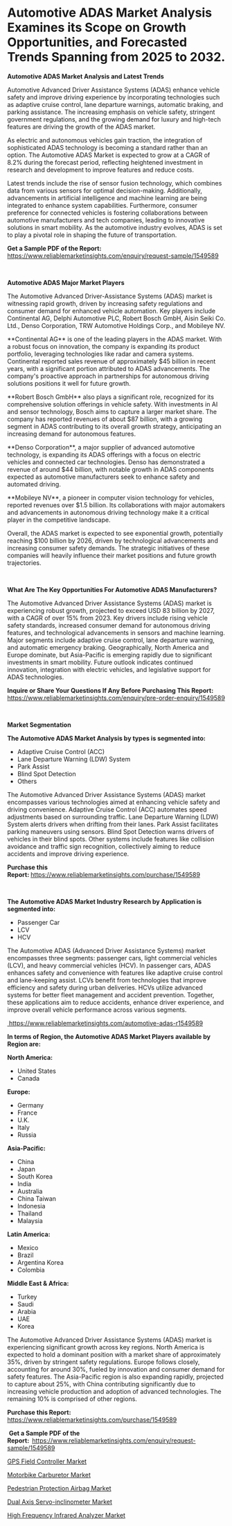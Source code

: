 <p><h1>Automotive ADAS Market Analysis Examines its Scope on Growth Opportunities, and Forecasted Trends Spanning from 2025 to 2032.</h1></p><p><strong>Automotive ADAS Market Analysis and Latest Trends</strong></p>
<p><p>Automotive Advanced Driver Assistance Systems (ADAS) enhance vehicle safety and improve driving experience by incorporating technologies such as adaptive cruise control, lane departure warnings, automatic braking, and parking assistance. The increasing emphasis on vehicle safety, stringent government regulations, and the growing demand for luxury and high-tech features are driving the growth of the ADAS market. </p><p>As electric and autonomous vehicles gain traction, the integration of sophisticated ADAS technology is becoming a standard rather than an option. The Automotive ADAS Market is expected to grow at a CAGR of 8.2% during the forecast period, reflecting heightened investment in research and development to improve features and reduce costs. </p><p>Latest trends include the rise of sensor fusion technology, which combines data from various sensors for optimal decision-making. Additionally, advancements in artificial intelligence and machine learning are being integrated to enhance system capabilities. Furthermore, consumer preference for connected vehicles is fostering collaborations between automotive manufacturers and tech companies, leading to innovative solutions in smart mobility. As the automotive industry evolves, ADAS is set to play a pivotal role in shaping the future of transportation.</p></p>
<p><strong>Get a Sample PDF of the Report:&nbsp;</strong> <a href="https://www.reliablemarketinsights.com/enquiry/request-sample/1549589?utm_campaign=2241&utm_medium=2&utm_source=Github&utm_content=ia&utm_term=30032025&utm_id=automotive-adas">https://www.reliablemarketinsights.com/enquiry/request-sample/1549589</a></p>
<p>&nbsp;</p>
<p><strong>Automotive ADAS Major Market Players</strong></p>
<p><p>The Automotive Advanced Driver-Assistance Systems (ADAS) market is witnessing rapid growth, driven by increasing safety regulations and consumer demand for enhanced vehicle automation. Key players include Continental AG, Delphi Automotive PLC, Robert Bosch GmbH, Aisin Seiki Co. Ltd., Denso Corporation, TRW Automotive Holdings Corp., and Mobileye NV.</p><p>**Continental AG** is one of the leading players in the ADAS market. With a robust focus on innovation, the company is expanding its product portfolio, leveraging technologies like radar and camera systems. Continental reported sales revenue of approximately $45 billion in recent years, with a significant portion attributed to ADAS advancements. The company's proactive approach in partnerships for autonomous driving solutions positions it well for future growth.</p><p>**Robert Bosch GmbH** also plays a significant role, recognized for its comprehensive solution offerings in vehicle safety. With investments in AI and sensor technology, Bosch aims to capture a larger market share. The company has reported revenues of about $87 billion, with a growing segment in ADAS contributing to its overall growth strategy, anticipating an increasing demand for autonomous features.</p><p>**Denso Corporation**, a major supplier of advanced automotive technology, is expanding its ADAS offerings with a focus on electric vehicles and connected car technologies. Denso has demonstrated a revenue of around $44 billion, with notable growth in ADAS components expected as automotive manufacturers seek to enhance safety and automated driving.</p><p>**Mobileye NV**, a pioneer in computer vision technology for vehicles, reported revenues over $1.5 billion. Its collaborations with major automakers and advancements in autonomous driving technology make it a critical player in the competitive landscape.</p><p>Overall, the ADAS market is expected to see exponential growth, potentially reaching $100 billion by 2026, driven by technological advancements and increasing consumer safety demands. The strategic initiatives of these companies will heavily influence their market positions and future growth trajectories.</p></p>
<p>&nbsp;</p>
<p><strong>What Are The Key Opportunities For Automotive ADAS Manufacturers?</strong></p>
<p><p>The Automotive Advanced Driver Assistance Systems (ADAS) market is experiencing robust growth, projected to exceed USD 83 billion by 2027, with a CAGR of over 15% from 2023. Key drivers include rising vehicle safety standards, increased consumer demand for autonomous driving features, and technological advancements in sensors and machine learning. Major segments include adaptive cruise control, lane departure warning, and automatic emergency braking. Geographically, North America and Europe dominate, but Asia-Pacific is emerging rapidly due to significant investments in smart mobility. Future outlook indicates continued innovation, integration with electric vehicles, and legislative support for ADAS technologies.</p></p>
<p><strong>Inquire or Share Your Questions If Any Before Purchasing This Report:</strong> <a href="https://www.reliablemarketinsights.com/enquiry/pre-order-enquiry/1549589?utm_campaign=2241&utm_medium=2&utm_source=Github&utm_content=ia&utm_term=30032025&utm_id=automotive-adas">https://www.reliablemarketinsights.com/enquiry/pre-order-enquiry/1549589</a></p>
<p>&nbsp;</p>
<p><strong>Market Segmentation</strong></p>
<p><strong>The Automotive ADAS Market Analysis by types is segmented into:</strong></p>
<p><ul><li>Adaptive Cruise Control (ACC)</li><li>Lane Departure Warning (LDW) System</li><li>Park Assist</li><li>Blind Spot Detection</li><li>Others</li></ul></p>
<p><p>The Automotive Advanced Driver Assistance Systems (ADAS) market encompasses various technologies aimed at enhancing vehicle safety and driving convenience. Adaptive Cruise Control (ACC) automates speed adjustments based on surrounding traffic. Lane Departure Warning (LDW) System alerts drivers when drifting from their lanes. Park Assist facilitates parking maneuvers using sensors. Blind Spot Detection warns drivers of vehicles in their blind spots. Other systems include features like collision avoidance and traffic sign recognition, collectively aiming to reduce accidents and improve driving experience.</p></p>
<p><strong>Purchase this Report:&nbsp;</strong><a href="https://www.reliablemarketinsights.com/purchase/1549589?utm_campaign=2241&utm_medium=2&utm_source=Github&utm_content=ia&utm_term=30032025&utm_id=automotive-adas">https://www.reliablemarketinsights.com/purchase/1549589</a></p>
<p>&nbsp;</p>
<p><strong>The Automotive ADAS Market Industry Research by Application is segmented into:</strong></p>
<p><ul><li>Passenger Car</li><li>LCV</li><li>HCV</li></ul></p>
<p><p>The Automotive ADAS (Advanced Driver Assistance Systems) market encompasses three segments: passenger cars, light commercial vehicles (LCV), and heavy commercial vehicles (HCV). In passenger cars, ADAS enhances safety and convenience with features like adaptive cruise control and lane-keeping assist. LCVs benefit from technologies that improve efficiency and safety during urban deliveries. HCVs utilize advanced systems for better fleet management and accident prevention. Together, these applications aim to reduce accidents, enhance driver experience, and improve overall vehicle performance across various segments.</p></p>
<p><a href="https://www.reliablemarketinsights.com/automotive-adas-r1549589?utm_campaign=2241&utm_medium=2&utm_source=Github&utm_content=ia&utm_term=30032025&utm_id=automotive-adas">&nbsp;https://www.reliablemarketinsights.com/automotive-adas-r1549589</a></p>
<p><strong>In terms of Region, the Automotive ADAS Market Players available by Region are:</strong></p>
<p>
    <p> <strong> North America: </strong>
        <ul>
            <li>United States</li>
            <li>Canada</li>
        </ul>
        </p> 
    <p> <strong> Europe: </strong>
        <ul>
            <li>Germany</li>
            <li>France</li>
            <li>U.K.</li>
            <li>Italy</li>
            <li>Russia</li>
        </ul>
        </p> 
    <p> <strong> Asia-Pacific: </strong>
        <ul>
            <li>China</li>
            <li>Japan</li>
            <li>South Korea</li>
            <li>India</li>
            <li>Australia</li>
            <li>China Taiwan</li>
            <li>Indonesia</li>
            <li>Thailand</li>
            <li>Malaysia</li>
        </ul>
        </p> 
    <p> <strong> Latin America: </strong>
        <ul>
            <li>Mexico</li>
            <li>Brazil</li>
            <li>Argentina Korea</li>
            <li>Colombia</li>
        </ul>
        </p> 
    <p> <strong> Middle East & Africa: </strong>
        <ul>
            <li>Turkey</li>
            <li>Saudi</li>
            <li>Arabia</li>
            <li>UAE</li>
            <li>Korea</li>
        </ul>
    </p>
    </p>
<p><p>The Automotive Advanced Driver Assistance Systems (ADAS) market is experiencing significant growth across key regions. North America is expected to hold a dominant position with a market share of approximately 35%, driven by stringent safety regulations. Europe follows closely, accounting for around 30%, fueled by innovation and consumer demand for safety features. The Asia-Pacific region is also expanding rapidly, projected to capture about 25%, with China contributing significantly due to increasing vehicle production and adoption of advanced technologies. The remaining 10% is comprised of other regions.</p></p>
<p><strong>Purchase this Report: </strong><a href="https://www.reliablemarketinsights.com/purchase/1549589?utm_campaign=2241&utm_medium=2&utm_source=Github&utm_content=ia&utm_term=30032025&utm_id=automotive-adas">https://www.reliablemarketinsights.com/purchase/1549589</a></p>
<p>&nbsp;<strong>Get a Sample PDF of the Report:&nbsp;&nbsp;</strong><a href="https://www.reliablemarketinsights.com/enquiry/request-sample/1549589?utm_campaign=2241&utm_medium=2&utm_source=Github&utm_content=ia&utm_term=30032025&utm_id=automotive-adas">https://www.reliablemarketinsights.com/enquiry/request-sample/1549589</a></p>
<p><strong></strong></p>
<p><p><a href="https://www.linkedin.com/pulse/gps-field-controller-market-evolution-regional-adaptations-innovation-ucwoe?utm_campaign=2241&utm_medium=2&utm_source=Github&utm_content=ia&utm_term=30032025&utm_id=automotive-adas">GPS Field Controller Market</a></p><p><a href="https://github.com/stvnpukaj10/Market-Research-Report-List-1/blob/main/motorbike-carburetor-market.md?utm_campaign=2241&utm_medium=2&utm_source=Github&utm_content=ia&utm_term=30032025&utm_id=automotive-adas">Motorbike Carburetor Market</a></p><p><a href="https://github.com/nikkoureta1y/Market-Research-Report-List-1/blob/main/pedestrian-protection-airbag-market.md?utm_campaign=2241&utm_medium=2&utm_source=Github&utm_content=ia&utm_term=30032025&utm_id=automotive-adas">Pedestrian Protection Airbag Market</a></p><p><a href="https://www.linkedin.com/pulse/forecasting-future-dual-axis-servo-inclinometer-market-jskae?utm_campaign=2241&utm_medium=2&utm_source=Github&utm_content=ia&utm_term=30032025&utm_id=automotive-adas">Dual Axis Servo-inclinometer Market</a></p><p><a href="https://www.linkedin.com/pulse/industry-strategies-opportunities-high-frequency-infrared-orbme?utm_campaign=2241&utm_medium=2&utm_source=Github&utm_content=ia&utm_term=30032025&utm_id=automotive-adas">High Frequency Infrared Analyzer Market</a></p></p>